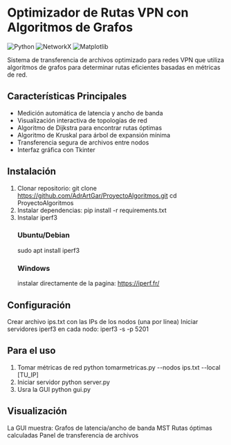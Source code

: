 # Optimizador de Rutas VPN con Algoritmos de Grafos

![Python](https://img.shields.io/badge/Python-3.8%2B-blue)
![NetworkX](https://img.shields.io/badge/NetworkX-2.6+-green)
![Matplotlib](https://img.shields.io/badge/Matplotlib-3.5+-yellowgreen)

Sistema de transferencia de archivos optimizado para redes VPN que utiliza algoritmos de grafos para determinar rutas eficientes basadas en métricas de red.

## Características Principales

- Medición automática de latencia y ancho de banda
- Visualización interactiva de topologías de red
- Algoritmo de Dijkstra para encontrar rutas óptimas
- Algoritmo de Kruskal para árbol de expansión mínima
- Transferencia segura de archivos entre nodos
- Interfaz gráfica con Tkinter

## Instalación

1. Clonar repositorio:
     git clone https://github.com/AdrArtGar/ProyectoAlgoritmos.git
     cd ProyectoAlgoritmos
2. Instalar dependencias:
     pip install -r requirements.txt
3. Instalar iperf3
   ### Ubuntu/Debian
     sudo apt install iperf3
   ### Windows
     instalar directamente de la pagina: https://iperf.fr/

## Configuración
Crear archivo ips.txt con las IPs de los nodos (una por línea)
Iniciar servidores iperf3 en cada nodo:
  iperf3 -s -p 5201

## Para el uso
1. Tomar métricas de red
     python tomarmetricas.py --nodos ips.txt --local [TU_IP]
2. Iniciar servidor
     python server.py
3. Usra la GUI
     python gui.py
## Visualización
La GUI muestra:
  Grafos de latencia/ancho de banda
  MST
  Rutas óptimas calculadas
  Panel de transferencia de archivos
